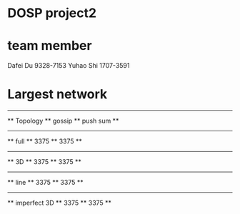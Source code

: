 # DOSP project2

# team member
Dafei Du  9328-7153
Yuhao Shi 1707-3591


# Largest network

****************************************
** Topology     ** gossip ** push sum **
****************************************
** full         ** 3375   ** 3375    **
***************************************
** 3D           ** 3375   ** 3375    **
***************************************
** line         ** 3375   ** 3375    **
***************************************
** imperfect 3D ** 3375   ** 3375    **
